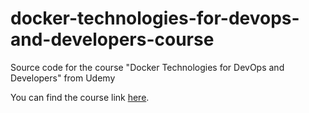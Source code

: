 # docker-technologies-for-devops-and-developers-course
Source code for the course "Docker Technologies for DevOps and Developers" from Udemy

You can find the course link <a href="https://www.udemy.com/docker-tutorial-for-devops-run-docker-containers/">here</a>.
